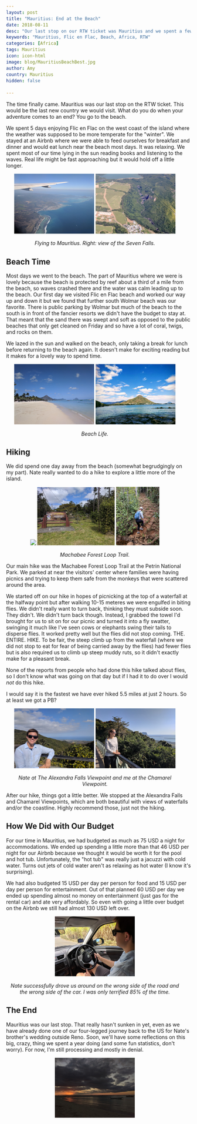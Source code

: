 ```yaml
---
layout: post
title: "Mauritius: End at the Beach"
date: 2018-08-11
desc: "Our last stop on our RTW ticket was Mauritius and we spent a few days soaking up the sun at the beach. A good way to end the trip."
keywords: "Mauritius, Flic en Flac, Beach, Africa, RTW"
categories: [Africa]
tags: Mauritius
icon: icon-html
image: blog/MauritiusBeachBest.jpg
author: Amy
country: Mauritius 
hidden: false

---
```


The time finally came. Mauritius was our last stop on the RTW ticket. This would be the last new country we would visit. What do you do when your adventure comes to an end? You go to the beach. 

We spent 5 days enjoying Flic en Flac on the west coast of the island where the weather was supposed to be more temperate for the "winter". We stayed at an Airbnb where we were able to feed ourselves for breakfast and dinner and would eat lunch near the beach most days. It was relaxing. We spent most of our time lying in the sun reading books and listening to the waves. Real life might be fast approaching but it would hold off a little longer. 

<div style="text-align: center; max-width: calc(100% - 20px);"><a href="/static/assets/img/blog/MauritiusFlying.jpg" target="_blank"><img src="/static/assets/img/blog/MauritiusFlying.jpg" width="45%"></a> <a href="/static/assets/img/blog/MauritiusFlyingFalls.jpg" target="_blank"><img src="/static/assets/img/blog/MauritiusFlyingFalls.jpg" width="45%"></a><p><i>Flying to Mauritius. Right: view of the Seven Falls.</i></p></div><p></p>

## <i class="fa fa-check-square" aria-hidden="true" style="color:#2495C4;"></i> Beach Time

Most days we went to the beach. The part of Mauritius where we were is lovely because the beach is protected by reef about a third of a mile from the beach, so waves crashed there and the water was calm leading up to the beach. Our first day we visited Flic en Flac beach and worked our way up and down it but we found that further south Wolmar beach was our favorite. There is public parking by Wolmar but much of the beach to the south is in front of the fancier resorts we didn't have the budget to stay at. That meant that the sand there was swept and soft as opposed to the public beaches that only get cleaned on Friday and so have a lot of coral, twigs, and rocks on them. 

We lazed in the sun and walked on the beach, only taking a break for lunch before returning to the beach again. It doesn't make for exciting reading but it makes for a lovely way to spend time. 

<div style="text-align: center; max-width: calc(100% - 20px);"><a href="/static/assets/img/blog/MauritiusBeach1.jpg" target="_blank"><img src="/static/assets/img/blog/MauritiusBeach1.jpg" width="45%"></a> <a href="/static/assets/img/blog/MauritiusBeachBest.jpg" target="_blank"><img src="/static/assets/img/blog/MauritiusBeachBest.jpg" width="45%"></a><p><i>Beach Life.</i></p></div><p></p>


## <i class="fa fa-check-square" aria-hidden="true" style="color:#2495C4;"></i> Hiking

We did spend one day away from the beach (somewhat begrudgingly on my part). Nate really wanted to do a hike to explore a little more of the island. 

<div style="text-align: center; max-width: calc(100% - 20px);"><a href="/static/assets/img/blog/MauritiusFlySwat.MP4" target="_blank"><img src="/static/assets/img/blog/MauritiusFlySwat.MP4" width="24.5%"></a> <a href="/static/assets/img/blog/MauritiusPetrinSign.jpg" target="_blank"><img src="/static/assets/img/blog/MauritiusPetrinSign.jpg" width="43.5%"></a> <a href="/static/assets/img/blog/MauritiusHillHIke.jpg" target="_blank"><img src="/static/assets/img/blog/MauritiusHillHIke.jpg" width="24.5%"></a><p><i>Machabee Forest Loop Trail.</i></p></div><p></p>

Our main hike was the Machabee Forest Loop Trail at the Petrin National Park. We parked at near the visitors' center where families were having picnics and trying to keep them safe from the monkeys that were scattered around the area. 

We started off on our hike in hopes of picnicking at the top of a waterfall at the halfway point but after walking 10-15 meteres we were engulfed in biting flies. We didn't really want to turn back, thinking they must subside soon. They didn't. We didn't turn back though. Instead, I grabbed the towel I'd brought for us to sit on for our picnic and turned it into a fly swatter, swinging it much like I've seen cows or elephants swing their tails to disperse flies. It worked pretty well but the flies did not stop coming. THE. ENTIRE. HIKE. To be fair, the steep climb up from the waterfall (where we did not stop to eat for fear of being carried away by the flies) had fewer flies but is also required us to climb up steep muddy ruts, so it didn't exactly make for a pleasant break. 

None of the reports from people who had done this hike talked about flies, so I don't know what was going on that day but if I had it to do over I would _not_ do this hike. 

I would say it is the fastest we have ever hiked 5.5 miles at just 2 hours. So at least we got a PB? 

<div style="text-align: center; max-width: calc(100% - 20px);"><a href="/static/assets/img/blog/MauritiusNateOverlook.jpg" target="_blank"><img src="/static/assets/img/blog/MauritiusNateOverlook.jpg" width="45%"></a> <a href="/static/assets/img/blog/MauritiusViewpointAmy.jpg" target="_blank"><img src="/static/assets/img/blog/MauritiusViewpointAmy.jpg" width="45%"></a><p><i>Nate at The Alexandra Falls Viewpoint and me at the Chamarel Viewpoint.</i></p></div><p></p>

After our hike, things got a little better. We stopped at the Alexandra Falls and Chamarel Viewpoints, which are both beautiful with views of waterfalls and/or the coastline. Highly recommend those, just not the hiking. 

## <i class="fa fa-check-square" aria-hidden="true" style="color:#2495C4;"></i> How We Did with Our Budget

For our time in Mauritius, we had budgeted as much as 75 USD a night for accommodations. We ended up spending a little more than that 46 USD per night for our Airbnb because we thought it would be worth it for the pool and hot tub. Unfortunately, the "hot tub" was really just a jacuzzi with cold water. Turns out jets of cold water aren't as relaxing as hot water (I know it's surprising).  

We had also budgeted 15 USD per day per person for food and 15 USD per day per person for entertainment. Out of that planned 60 USD per day we ended up spending almost no money on entertainment (just gas for the rental car) and ate very affordably. So even with going a little over budget on the Airbnb we still had almost 130 USD left over. 

<div style="text-align: center; max-width: calc(100% - 20px);"><a href="/static/assets/img/blog/MauritiusNateDrive.jpg" target="_blank"><img src="/static/assets/img/blog/MauritiusNateDrive.jpg" width="45%"></a><p><i>Nate successfully drove us around on the wrong side of the road and the wrong side of the car. I was only terrified 85% of the time.</i></p></div><p></p>


## <i class="fa fa-check-square" aria-hidden="true" style="color:#2495C4;"></i> The End

Mauritius was our last stop. That really hasn't sunken in yet, even as we have already done one of our four-legged journey back to the US for Nate's brother's wedding outside Reno. Soon, we'll have some reflections on this big, crazy, thing we spent a year doing (and some fun statistics, don't worry). For now, I'm still processing and mostly in denial. 

<div style="text-align: center; max-width: calc(100% - 20px);"><a href="/static/assets/img/blog/MauritiusSunset.jpg" target="_blank"><img src="/static/assets/img/blog/MauritiusSunset.jpg" width="45%"></a><p><i></i></p></div><p></p>